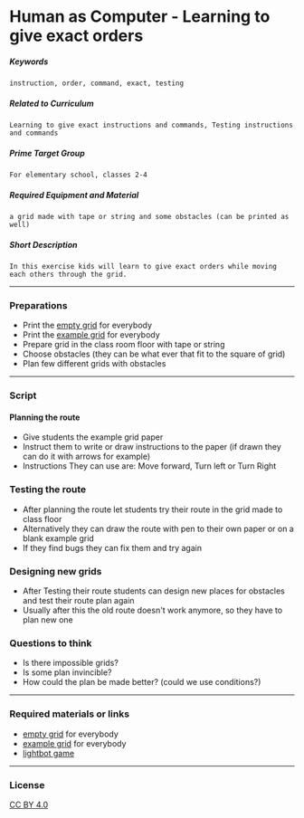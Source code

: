 # Human as Computer - Learning to give exact orders

##### Keywords

```
instruction, order, command, exact, testing
```
##### Related to Curriculum

```
Learning to give exact instructions and commands, Testing instructions and commands
```

##### Prime Target Group

```
For elementary school, classes 2-4
```

##### Required Equipment and Material

```
a grid made with tape or string and some obstacles (can be printed as well)
```

##### Short Description

```
In this exercise kids will learn to give exact orders while moving each others through the grid.
```

---

### Preparations

  * Print the [empty grid](https://github.com/futurice/eduSpice/blob/master/example/empty_grid.md) for everybody
  * Print the [example grid](https://github.com/futurice/eduSpice/blob/master/example/example_grid.md) for everybody
  * Prepare grid in the class room floor with tape or string
  * Choose obstacles (they can be what ever that fit to the square of grid)
  * Plan few different grids with obstacles

---

### Script

#### Planning the route

* Give students the example grid paper
* Instruct them to write or draw instructions to the paper (if drawn they can do it with arrows for example)
* Instructions They can use are: Move forward, Turn left or Turn Right

### Testing the route

* After planning the route let students try their route in the grid made to class floor
* Alternatively they can draw the route with pen to their own paper or on a blank example grid
* If they find bugs they can fix them and try again

### Designing new grids

* After Testing their route students can design new places for obstacles and test their route plan again
* Usually after this the old route doesn't work anymore, so they have to plan new one

### Questions to think

* Is there impossible grids?
* Is some plan invincible?
* How could the plan be made better? (could we use conditions?)

---
### Required materials or links

* [empty grid](https://github.com/futurice/eduSpice/blob/master/example/empty_grid.md) for everybody
* [example grid](https://github.com/futurice/eduSpice/blob/master/example/example_grid.md) for everybody
* [lightbot game](http://lightbot.com/)


---
### License
[CC BY 4.0](https://creativecommons.org/licenses/by/4.0/)



